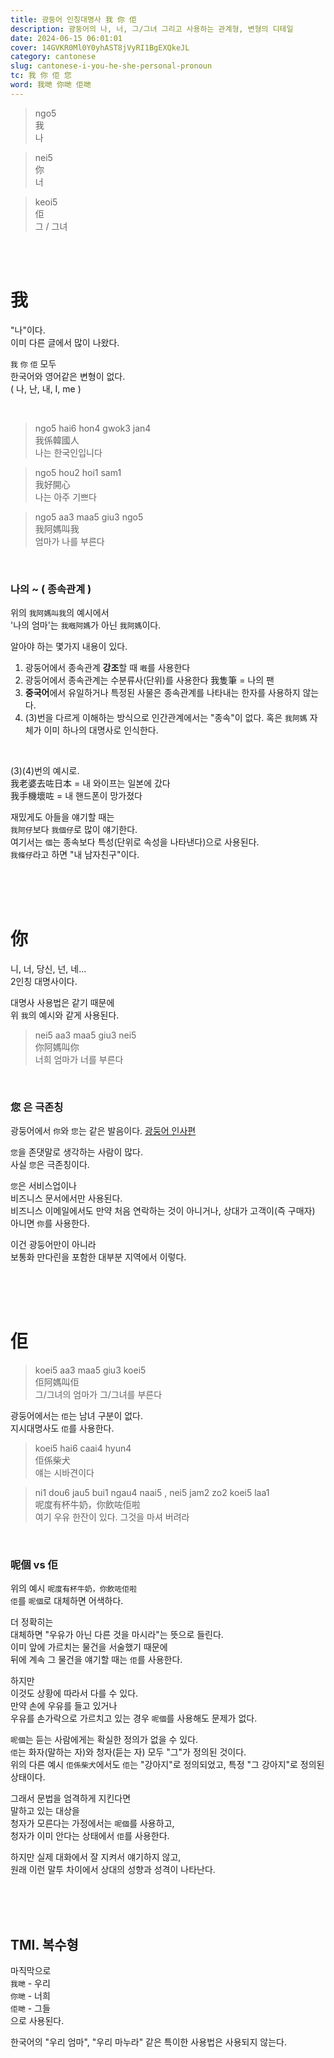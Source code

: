 ```yaml
---
title: 광둥어 인칭대명사 我 你 佢
description: 광둥어의 나, 너, 그/그녀 그리고 사용하는 관계형, 변형의 디테일
date: 2024-06-15 06:01:01
cover: 14GVKR0Ml0Y0yhAST8jVyRI1BgEXQkeJL
category: cantonese
slug: cantonese-i-you-he-she-personal-pronoun
tc: 我 你 佢 您
word: 我哋 你哋 佢哋
---
```


> ngo5  
> 我  
> 나

> nei5  
> 你  
> 너

> keoi5  
> 佢  
> 그 / 그녀

<br><br>

# 我

"나"이다.  
이미 다른 글에서 많이 나왔다.

`我` `你` `佢` 모두  
한국어와 영어같은 변형이 없다.  
( 나, 난, 내, I, me )

<br>

> ngo5 hai6 hon4 gwok3 jan4  
> 我係韓國人  
> 나는 한국인입니다

> ngo5 hou2 hoi1 sam1  
> 我好開心  
> 나는 아주 기쁘다

> ngo5 aa3 maa5 giu3 ngo5  
> 我阿媽叫我  
> 엄마가 나를 부른다

<br>

### 나의 ~ ( 종속관계 )

위의 `我阿媽叫我`의 예시에서  
'나의 엄마'는 `我嘅阿媽`가 아닌 `我阿媽`이다.

알아야 하는 몇가지 내용이 있다.

1. 광둥어에서 종속관계 **강조**할 때 `嘅`를 사용한다
2. 광둥어에서 종속관계는 수분류사(단위)를 사용한다 我隻筆 = 나의 팬
3. **중국어**에서 유일하거나 특정된 사물은 종속관계를 나타내는 한자를 사용하지 않는다.
4. (3)번을 다르게 이해하는 방식으로 인간관계에서는 "종속"이 없다. 혹은 `我阿媽` 자체가 이미 하나의 대명사로 인식한다.

<br>

(3)(4)번의 예시로.  
我老婆去咗日本 = 내 와이프는 일본에 갔다  
我手機壞咗 = 내 핸드폰이 망가졌다

재밌게도 아들을 얘기할 때는  
`我阿仔`보다 `我個仔`로 많이 얘기한다.  
여기서는 `個`는 종속보다 특성(단위로 속성을 나타낸다)으로 사용된다.  
`我條仔`라고 하면 "내 남자친구"이다.

<br><br><br>

# 你

니, 너, 당신, 넌, 네...  
2인칭 대명사이다.

대명사 사용법은 같기 때문에  
위 `我`의 예시와 같게 사용된다.

> nei5 aa3 maa5 giu3 nei5  
> 你阿媽叫你  
> 너희 엄마가 너를 부른다

<br>

### 您 은 극존칭

광둥어에서 `你`와 `您`는 같은 발음이다. [광둥어 인사편](/blog/cantonese-hello-neihou)

`您`을 존댓말로 생각하는 사람이 많다.  
사실 `您`은 극존칭이다.

`您`은 서비스업이나  
비즈니스 문서에서만 사용된다.  
비즈니스 이메일에서도 만약 처음 연락하는 것이 아니거나, 상대가 고객이(즉 구매자) 아니면 `你`를 사용한다.

이건 광둥어만이 아니라  
보통화 만다린을 포함한 대부분 지역에서 이렇다.

<br><br><br>

# 佢

> koei5 aa3 maa5 giu3 koei5  
> 佢阿媽叫佢  
> 그/그녀의 엄마가 그/그녀를 부른다

광둥어에서는 `佢`는 남녀 구분이 없다.  
지시대명사도 `佢`를 사용한다.

> koei5 hai6 caai4 hyun4  
> 佢係柴犬  
> 얘는 시바견이다

> ni1 dou6 jau5 bui1 ngau4 naai5 , nei5 jam2 zo2 koei5 laa1  
> 呢度有杯牛奶，你飲咗佢啦  
> 여기 우유 한잔이 있다. 그것을 마셔 버려라

<br>

### 呢個 vs 佢

위의 예시 `呢度有杯牛奶，你飲咗佢啦`  
`佢`를 `呢個`로 대체하면 어색하다.

더 정확히는  
대체하면 "우유가 아닌 다른 것을 마시라"는 뜻으로 들린다.  
이미 앞에 가르치는 물건을 서술했기 때문에  
뒤에 계속 그 물건을 얘기할 때는 `佢`를 사용한다.

하지만  
이것도 상황에 따라서 다를 수 있다.  
만약 손에 우유를 들고 있거나  
우유를 손가락으로 가르치고 있는 경우 `呢個`를 사용해도 문제가 없다.

`呢個`는 듣는 사람에게는 확실한 정의가 없을 수 있다.  
`佢`는 화자(말하는 자)와 청자(듣는 자) 모두 "그"가 정의된 것이다.  
위의 다른 예시 `佢係柴犬`에서도 `佢`는 "강아지"로 정의되었고, 특정 "그 강아지"로 정의된 상태이다.

그래서 문법을 엄격하게 지킨다면  
말하고 있는 대상을  
청자가 모른다는 가정에서는 `呢個`를 사용하고,  
청자가 이미 안다는 상태에서 `佢`를 사용한다.

하지만 실제 대화에서 잘 지켜서 얘기하지 않고,  
원래 이런 말투 차이에서 상대의 성향과 성격이 나타난다.

<br><br><br>

## TMI. 복수형

마직막으로  
`我哋` - 우리  
`你哋` - 너희  
`佢哋` - 그들  
으로 사용된다.

한국어의 "우리 엄마", "우리 마누라" 같은 특이한 사용법은 사용되지 않는다.
